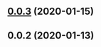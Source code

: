 <a name="0.0.3"></a>

## [0.0.3](https://github.wdf.sap.corp/devx-wing/vscode-mta-tools/compare/v0.0.2...v0.0.3) (2020-01-15)

<a name="0.0.2"></a>

## 0.0.2 (2020-01-13)
